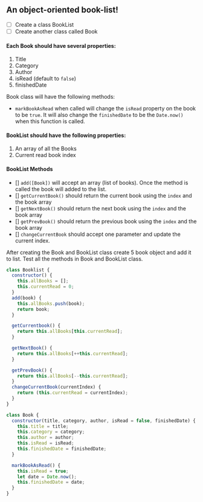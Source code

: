 ## An object-oriented book-list!

- [ ] Create a class BookList
- [ ] Create another class called Book

#### Each Book should have several properties:

1. Title
2. Category
3. Author
4. isRead (default to `false`)
5. finishedDate

Book class will have the following methods:

- `markBookAsRead` when called will change the `isRead` property on the book to be `true`. It will also change the `finishedDate` to be the `Date.now()` when this function is called.

#### BookList should have the following properties:

1. An array of all the Books
2. Current read book index

#### BookList Methods

- [] `add([Book])` will accept an array (list of books). Once the method is called the book will added to the list.
- [] `getCurrentBook()` should return the current book using the `index` and the book array
- [] `getNextBook()` should return the next book using the `index` and the book array
- [] `getPrevBook()` should return the previous book using the `index` and the book array
- [] `changeCurrentBook` should accept one parameter and update the current index.

After creating the Book and BookList class create 5 book object and add it to list. Test all the methods in Book and BookList class.

```js
class Booklist {
  constructor() {
    this.allBooks = [];
    this.currentRead = 0;
  }
  add(book) {
    this.allBooks.push(book);
    return book;
  }

  getCurrentbook() {
    return this.allBooks[this.currentRead];
  }

  getNextBook() {
    return this.allBooks[++this.currentRead];
  }

  getPrevBook() {
    return this.allBooks[--this.currentRead];
  }
  changeCurrentBook(currentIndex) {
    return (this.currentRead = currentIndex);
  }
}

class Book {
  constructor(title, category, author, isRead = false, finishedDate) {
    this.title = title;
    this.category = category;
    this.author = author;
    this.isRead = isRead;
    this.finishedDate = finishedDate;
  }

  markBookAsRead() {
    this.isRead = true;
    let date = Date.now();
    this.finishedDate = date;
  }
}
```
